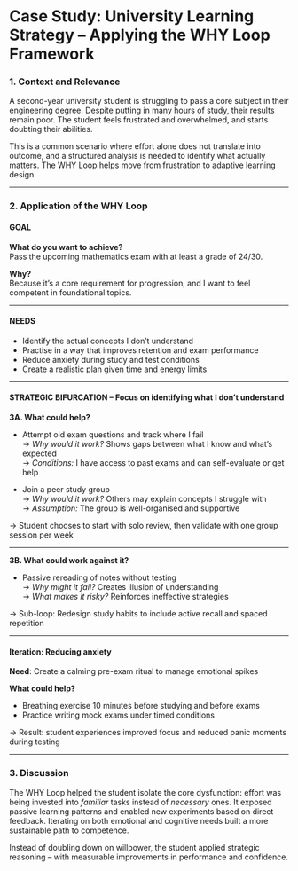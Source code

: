# Case Study: University Learning Strategy – Applying the WHY Loop Framework

### 1. Context and Relevance

A second-year university student is struggling to pass a core subject in their engineering degree. Despite putting in many hours of study, their results remain poor. The student feels frustrated and overwhelmed, and starts doubting their abilities.

This is a common scenario where effort alone does not translate into outcome, and a structured analysis is needed to identify what actually matters. The WHY Loop helps move from frustration to adaptive learning design.

---

### 2. Application of the WHY Loop

#### GOAL

**What do you want to achieve?**  
Pass the upcoming mathematics exam with at least a grade of 24/30.

**Why?**  
Because it’s a core requirement for progression, and I want to feel competent in foundational topics.

---

#### NEEDS

- Identify the actual concepts I don’t understand  
- Practise in a way that improves retention and exam performance  
- Reduce anxiety during study and test conditions  
- Create a realistic plan given time and energy limits

---

#### STRATEGIC BIFURCATION – Focus on identifying what I don’t understand

**3A. What could help?**

- Attempt old exam questions and track where I fail  
  → *Why would it work?* Shows gaps between what I know and what’s expected  
  → *Conditions:* I have access to past exams and can self-evaluate or get help

- Join a peer study group  
  → *Why would it work?* Others may explain concepts I struggle with  
  → *Assumption:* The group is well-organised and supportive

→ Student chooses to start with solo review, then validate with one group session per week

---

**3B. What could work against it?**

- Passive rereading of notes without testing  
  → *Why might it fail?* Creates illusion of understanding  
  → *What makes it risky?* Reinforces ineffective strategies

→ Sub-loop: Redesign study habits to include active recall and spaced repetition

---

#### Iteration: Reducing anxiety

**Need**: Create a calming pre-exam ritual to manage emotional spikes

**What could help?**

- Breathing exercise 10 minutes before studying and before exams  
- Practice writing mock exams under timed conditions

→ Result: student experiences improved focus and reduced panic moments during testing

---

### 3. Discussion

The WHY Loop helped the student isolate the core dysfunction: effort was being invested into *familiar* tasks instead of *necessary* ones. It exposed passive learning patterns and enabled new experiments based on direct feedback. Iterating on both emotional and cognitive needs built a more sustainable path to competence.

Instead of doubling down on willpower, the student applied strategic reasoning – with measurable improvements in performance and confidence.
